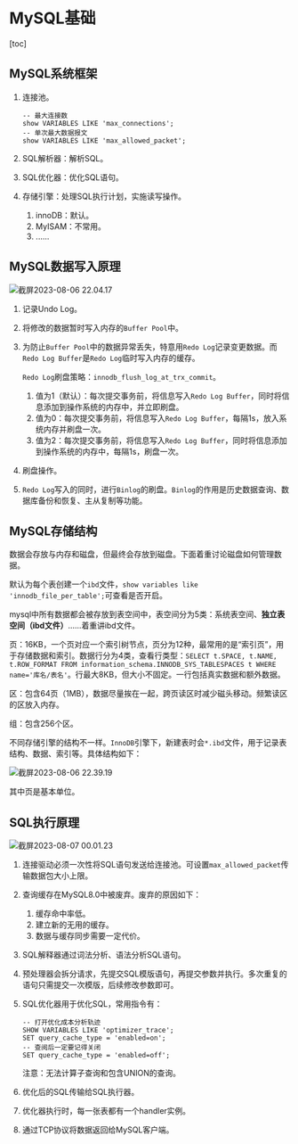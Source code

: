 # MySQL基础

[toc]



## MySQL系统框架

1. 连接池。

   ```mysql
   -- 最大连接数
   show VARIABLES LIKE 'max_connections';
   -- 单次最大数据报文
   show VARIABLES LIKE 'max_allowed_packet';
   ```

   

2. SQL解析器：解析SQL。
3. SQL优化器：优化SQL语句。
4. 存储引擎：处理SQL执行计划，实施读写操作。
   1. innoDB：默认。
   2. MyISAM：不常用。
   3. ......



## MySQL数据写入原理

![截屏2023-08-06 22.04.17](https://figurebed-1309161819.cos.ap-nanjing.myqcloud.com/typora/%E6%88%AA%E5%B1%8F2023-08-06%2022.04.17.png)



1. 记录Undo Log。

2. 将修改的数据暂时写入内存的`Buffer Pool`中。

3. 为防止`Buffer Pool`中的数据异常丢失，特意用`Redo Log`记录变更数据。而`Redo Log Buffer`是`Redo Log`临时写入内存的缓存。

   `Redo Log`刷盘策略：`innodb_flush_log_at_trx_commit`。

   1. 值为1（默认）：每次提交事务前，将信息写入`Redo Log Buffer`，同时将信息添加到操作系统的内存中，并立即刷盘。
   2. 值为0：每次提交事务前，将信息写入`Redo Log Buffer`，每隔1s，放入系统内存并刷盘一次。
   3. 值为2：每次提交事务前，将信息写入`Redo Log Buffer`，同时将信息添加到操作系统的内存中，每隔1s，刷盘一次。

4. 刷盘操作。

5. `Redo Log`写入的同时，进行`Binlog`的刷盘。`Binlog`的作用是历史数据查询、数据库备份和恢复、主从复制等功能。



## MySQL存储结构

数据会存放与内存和磁盘，但最终会存放到磁盘。下面着重讨论磁盘如何管理数据。

默认为每个表创建一个`ibd`文件，`show variables like 'innodb_file_per_table';`可查看是否开启。

mysql中所有数据都会被存放到表空间中，表空间分为5类：系统表空间、**独立表空间（ibd文件）**......着重讲ibd文件。

页：16KB，一个页对应一个索引树节点，页分为12种，最常用的是“索引页”，用于存储数据和索引。数据行分为4类，查看行类型：`SELECT t.SPACE, t.NAME, t.ROW_FORMAT FROM information_schema.INNODB_SYS_TABLESPACES t WHERE name='库名/表名'`。行最大8KB，但大小不固定。一行包括真实数据和额外数据。

区：包含64页（1MB），数据尽量挨在一起，跨页读区时减少磁头移动。频繁读区的区放入内存。

组：包含256个区。



不同存储引擎的结构不一样。`InnoDB`引擎下，新建表时会`*.ibd`文件，用于记录表结构、数据、索引等。具体结构如下：

![截屏2023-08-06 22.39.19](https://figurebed-1309161819.cos.ap-nanjing.myqcloud.com/typora/%E6%88%AA%E5%B1%8F2023-08-06%2022.39.19.png)

其中页是基本单位。



## SQL执行原理

![截屏2023-08-07 00.01.23](https://figurebed-1309161819.cos.ap-nanjing.myqcloud.com/typora/%E6%88%AA%E5%B1%8F2023-08-07%2000.01.23.png)



1. 连接驱动必须一次性将SQL语句发送给连接池。可设置`max_allowed_packet`传输数据包大小上限。

2. 查询缓存在MySQL8.0中被废弃。废弃的原因如下：

   1. 缓存命中率低。
   2. 建立新的无用的缓存。
   3. 数据与缓存同步需要一定代价。

3. SQL解释器通过词法分析、语法分析SQL语句。

4. 预处理器会拆分请求，先提交SQL模版语句，再提交参数并执行。多次重复的语句只需提交一次模版，后续修改参数即可。

5. SQL优化器用于优化SQL，常用指令有：

   ```mysql
   -- 打开优化成本分析轨迹
   SHOW VARIABLES LIKE 'optimizer_trace';
   SET query_cache_type = 'enabled=on';
   -- 查阅后一定要记得关闭
   SET query_cache_type = 'enabled=off';
   ```

   注意：无法计算子查询和包含UNION的查询。

6. 优化后的SQL传输给SQL执行器。

7. 优化器执行时，每一张表都有一个handler实例。

8. 通过TCP协议将数据返回给MySQL客户端。